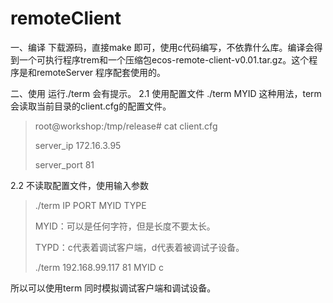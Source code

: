 # remoteClient
一、编译
  下载源码，直接make 即可，使用c代码编写，不依靠什么库。编译会得到一个可执行程序trem和一个压缩包ecos-remote-client-v0.01.tar.gz。这个程序是和remoteServer 程序配套使用的。
  
二、使用
运行./term 会有提示。
2.1 使用配置文件
./term MYID   这种用法，term 会读取当前目录的client.cfg的配置文件。
>root@workshop:/tmp/release# cat client.cfg 
>
>server_ip 172.16.3.95 
>
>server_port 81

2.2 不读取配置文件，使用输入参数
>./term IP PORT MYID TYPE
>
> MYID：可以是任何字符，但是长度不要太长。
> 
> TYPD：c代表着调试客户端，d代表着被调试子设备。
> 
>./term 192.168.99.117 81 MYID c

所以可以使用term 同时模拟调试客户端和调试设备。
